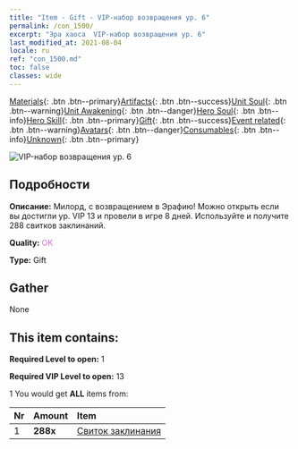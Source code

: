 ```yaml
---
title: "Item - Gift - VIP-набор возвращения ур. 6"
permalink: /con_1500/
excerpt: "Эра хаоса  VIP-набор возвращения ур. 6"
last_modified_at: 2021-08-04
locale: ru
ref: "con_1500.md"
toc: false
classes: wide
---
```

 [Materials](/ItemsRU/){: .btn .btn--primary}[Artifacts](/ItemsRU/Artifacts/){: .btn .btn--success}[Unit Soul](/ItemsRU/UnitSoul/){: .btn .btn--warning}[Unit Awakening](/ItemsRU/UnitAwakening/){: .btn .btn--danger}[Hero Soul](/ItemsRU/HeroSoul/){: .btn .btn--info}[Hero Skill](/ItemsRU/HeroSkill/){: .btn .btn--primary}[Gift](/ItemsRU/Gift/){: .btn .btn--success}[Event related](/ItemsRU/Events/){: .btn .btn--warning}[Avatars](/ItemsRU/Avatars/){: .btn .btn--danger}[Consumables](/ItemsRU/Consumables/){: .btn .btn--info}[Unknown](/ItemsRU/Unknown/){: .btn .btn--primary}

 ![VIP-набор возвращения ур. 6](/images/t/i_905001.png)

## Подробности
 **Описание:** Милорд, с возвращением в Эрафию! Можно открыть если вы достигли ур. VIP 13 и провели в игре 8 дней. Используйте и получите 288 свитков заклинаний.

 **Quality:** <span style="color: #DA70D6">OK</span>

 **Type:** Gift

## Gather

  None

## This item contains:

 **Required Level to open:** 1

 **Required VIP Level to open:** 13

 1 You would get **ALL** items  from:

  | Nr | Amount |     Item    |
  |:---|:-------|:------------|
  | 1 |  **288x** | [Свиток заклинания](/ItemsRU/con_694/) |  | 
